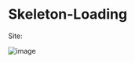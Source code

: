 # Skeleton-Loading

Site:

![image](https://user-images.githubusercontent.com/80094949/133964062-385cd2c8-bf43-4767-a495-c24888262be4.png)

